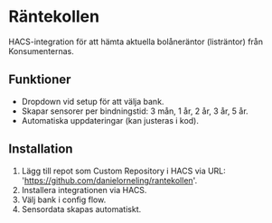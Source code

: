 # Räntekollen

HACS-integration för att hämta aktuella bolåneräntor (listräntor) från Konsumenternas.

## Funktioner

- Dropdown vid setup för att välja bank.
- Skapar sensorer per bindningstid: 3 mån, 1 år, 2 år, 3 år, 5 år.
- Automatiska uppdateringar (kan justeras i kod).

## Installation

1. Lägg till repot som Custom Repository i HACS via URL: 'https://github.com/danielorneling/rantekollen'.
2. Installera integrationen via HACS.
3. Välj bank i config flow.
4. Sensordata skapas automatiskt.